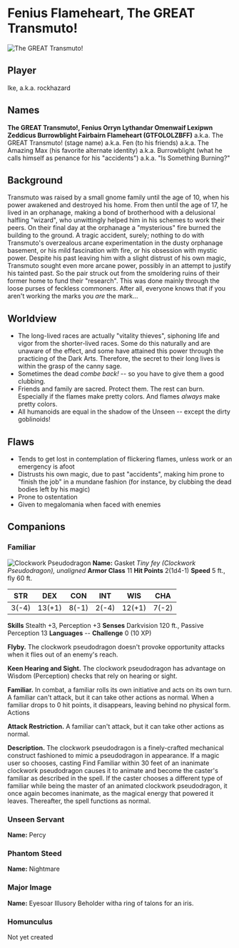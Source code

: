 <!-- TITLE: Fenius Flameheart (A.K.A. The GREAT Transmuto!)-->
<!-- SUBTITLE: A quick summary of Fenius Flameheart -->

# Fenius Flameheart, The GREAT Transmuto!
![The GREAT Transmuto!](https://i.imgur.com/bkGHYzN.jpg)

## Player
Ike, a.k.a. rockhazard
## Names

**The GREAT Transmuto!, Fenius Orryn Lythandar Omenwaif Lexipwn Zeddicus Burrowblight Fairbairn Flameheart (GTFOLOLZBFF)**
a.k.a. The GREAT Transmuto! (stage name)
a.k.a. Fen (to his friends)
a.k.a. The Amazing Max (his favorite alternate identity)
a.k.a. Burrowblight (what he calls himself as penance for his "accidents")
a.k.a. "Is Something Burning?"


## Background
Transmuto was raised by a small gnome family until the age of 10, when his power awakened and destroyed his home. From then until the age of 17, he lived in an orphanage, making a bond of brotherhood with a delusional halfling "wizard", who unwittingly helped him in his schemes to work their peers. On their final day at the orphanage a "mysterious" fire burned the building to the ground. A tragic accident, surely; nothing to do with Transmuto's overzealous arcane experimentation in the dusty orphanage basement, or his mild fascination with fire, or his obsession with mystic power. Despite his past leaving him with a slight distrust of his own magic, Transmuto sought even more arcane power, possibly in an attempt to justify his tainted past. So the pair struck out from the smoldering ruins of their former home to fund their "research". This was done mainly through the loose purses of feckless commoners. After all, everyone knows that if you aren't working the marks you _are_ the mark...

## Worldview
* The long-lived races are actually "vitality thieves", siphoning life and vigor from the shorter-lived races. Some do this naturally and are unaware of the effect, and some have attained this power through the practicing of the Dark Arts. Therefore, the secret to their long lives is within the grasp of the canny sage.
* Sometimes the dead *combe back!* -- so you have to give them a good clubbing.
* Friends and family are sacred. Protect them. The rest can burn. Especially if the flames make pretty colors. And flames *always* make pretty colors.
* All humanoids are equal in the shadow of the Unseen -- except the dirty goblinoids!

## Flaws
* Tends to get lost in contemplation of flickering flames, unless work or an emergency is afoot
* Distrusts his own magic, due to past "accidents", making him prone to "finish the job" in a mundane fashion (for instance, by clubbing the dead bodies left by his magic)
 * Prone to ostentation
* Given to megalomania when faced with enemies

## Companions
### Familiar
![Clockwork Pseudodragon](https://i.imgur.com/TNyuKhv.png)
**Name:** Gasket
*Tiny fey (Clockwork Pseudodragon), unaligned*
**Armor Class** 11
**Hit Points** 2(1d4-1)
**Speed** 5 ft., fly 60 ft.

STR | DEX | CON | INT | WIS | CHA |
|-------|--------|---------|-------|--------|--------|
3(-4) | 13(+1) | 8(-1) | 2(-4) | 12(+1) | 7(-2)


**Skills** Stealth +3, Perception +3
**Senses** Darkvision 120 ft., Passive Perception 13
**Languages** --
**Challenge** 0 (10 XP)

**Flyby.** The clockwork pseudodragon doesn't provoke opportunity attacks when it flies out of an enemy's reach.

**Keen Hearing and Sight.** The clockwork pseudodragon has advantage on Wisdom (Perception) checks that rely on hearing or sight.

**Familiar.** In combat, a familiar rolls its own initiative and acts on its own turn. A familiar can't attack, but it can take other actions as normal. When a familiar drops to 0 hit points, it disappears, leaving behind no physical form.
Actions

**Attack Restriction.** A familiar can't attack, but it can take other actions as normal.

**Description.**
The clockwork pseudodragon is a finely-crafted mechanical construct fashioned to mimic a pseudodragon in appearance. If a magic user so chooses, casting Find Familiar within 30 feet of an inanimate clockwork pseudodragon causes it to animate and become the caster's familiar as described in the spell. If the caster chooses a different type of familiar while being the master of an animated clockwork pseudodragon, it once again becomes inanimate, as the magical energy that powered it leaves. Thereafter, the spell functions as normal.

### Unseen Servant
**Name:** Percy
### Phantom Steed
**Name:** Nightmare
### Major Image
**Name:** Eyesoar
Illusory Beholder witha ring of talons for an iris.
### Homunculus
Not yet created